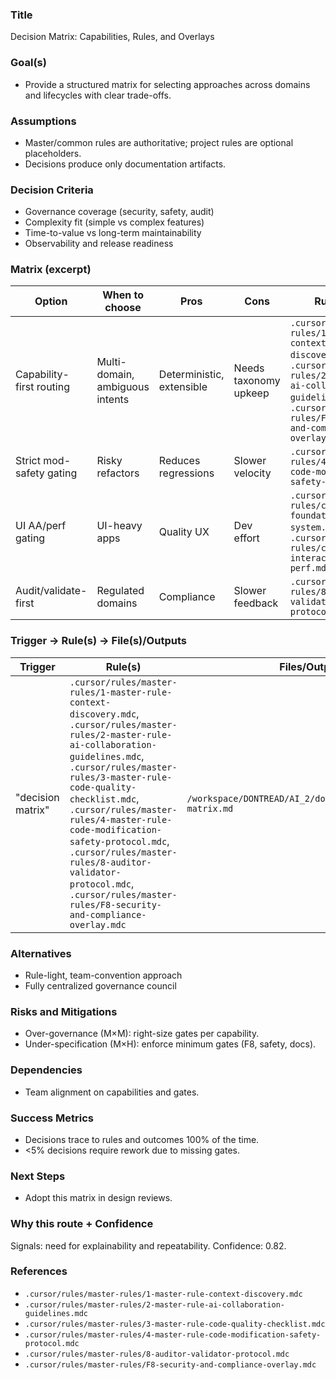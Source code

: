 ### Title
Decision Matrix: Capabilities, Rules, and Overlays

### Goal(s)
- Provide a structured matrix for selecting approaches across domains and lifecycles with clear trade-offs.

### Assumptions
- Master/common rules are authoritative; project rules are optional placeholders.
- Decisions produce only documentation artifacts.

### Decision Criteria
- Governance coverage (security, safety, audit)
- Complexity fit (simple vs complex features)
- Time-to-value vs long-term maintainability
- Observability and release readiness

### Matrix (excerpt)
| Option | When to choose | Pros | Cons | Rules/Gates |
|---|---|---|---|---|
| Capability-first routing | Multi-domain, ambiguous intents | Deterministic, extensible | Needs taxonomy upkeep | `.cursor/rules/master-rules/1-master-rule-context-discovery.mdc`, `.cursor/rules/master-rules/2-master-rule-ai-collaboration-guidelines.mdc`, `.cursor/rules/master-rules/F8-security-and-compliance-overlay.mdc` |
| Strict mod-safety gating | Risky refactors | Reduces regressions | Slower velocity | `.cursor/rules/master-rules/4-master-rule-code-modification-safety-protocol.mdc` |
| UI AA/perf gating | UI-heavy apps | Quality UX | Dev effort | `.cursor/rules/common-rules/common-rule-ui-foundation-design-system.mdc`, `.cursor/rules/common-rules/common-rule-ui-interaction-a11y-perf.mdc` |
| Audit/validate-first | Regulated domains | Compliance | Slower feedback | `.cursor/rules/master-rules/8-auditor-validator-protocol.mdc` |

### Trigger → Rule(s) → File(s)/Outputs
| Trigger | Rule(s) | Files/Outputs | Gates |
|---|---|---|---|
| "decision matrix" | `.cursor/rules/master-rules/1-master-rule-context-discovery.mdc`, `.cursor/rules/master-rules/2-master-rule-ai-collaboration-guidelines.mdc`, `.cursor/rules/master-rules/3-master-rule-code-quality-checklist.mdc`, `.cursor/rules/master-rules/4-master-rule-code-modification-safety-protocol.mdc`, `.cursor/rules/master-rules/8-auditor-validator-protocol.mdc`, `.cursor/rules/master-rules/F8-security-and-compliance-overlay.mdc` | `/workspace/DONTREAD/AI_2/docs/proposals/decision-matrix.md` | Critical gates enforced |

### Alternatives
- Rule-light, team-convention approach
- Fully centralized governance council

### Risks and Mitigations
- Over-governance (M×M): right-size gates per capability.
- Under-specification (M×H): enforce minimum gates (F8, safety, docs).

### Dependencies
- Team alignment on capabilities and gates.

### Success Metrics
- Decisions trace to rules and outcomes 100% of the time.
- <5% decisions require rework due to missing gates.

### Next Steps
- Adopt this matrix in design reviews.

### Why this route + Confidence
Signals: need for explainability and repeatability. Confidence: 0.82.

### References
- `.cursor/rules/master-rules/1-master-rule-context-discovery.mdc`
- `.cursor/rules/master-rules/2-master-rule-ai-collaboration-guidelines.mdc`
- `.cursor/rules/master-rules/3-master-rule-code-quality-checklist.mdc`
- `.cursor/rules/master-rules/4-master-rule-code-modification-safety-protocol.mdc`
- `.cursor/rules/master-rules/8-auditor-validator-protocol.mdc`
- `.cursor/rules/master-rules/F8-security-and-compliance-overlay.mdc`
